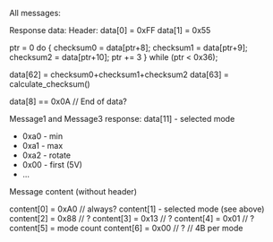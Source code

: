 All messages:

Response data:
Header:
data[0] = 0xFF 
data[1] = 0x55

ptr = 0
do {
    checksum0 = data[ptr+8];
    checksum1 = data[ptr+9];
    checksum2 = data[ptr+10];
    ptr += 3
} while (ptr < 0x36);

data[62] = checksum0+checksum1+checksum2
data[63] = calculate_checksum()

data[8] == 0x0A // End of data?



Message1 and Message3 response:
data[11] - selected mode
- 0xa0 - min
- 0xa1 - max
- 0xa2 - rotate
- 0x00 - first (5V)
- ...


Message content (without header)

content[0] = 0xA0  // always?
content[1] - selected mode (see above)
content[2] = 0x88  // ?
content[3] = 0x13  // ?
content[4] = 0x01  // ?
content[5] = mode count 
content[6] = 0x00  // ?
// 4B per mode